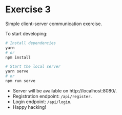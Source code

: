 # Exercise 3

Simple client-server communication exercise.

To start developing:
```bash
# Install dependencies
yarn
# or
npm install

# Start the local server
yarn serve
# or
npm run serve
```

- Server will be available on http://localhost:8080/.
- Registration endpoint: `/api/register`.
- Login endpoint: `/api/login`.
- Happy hacking!
